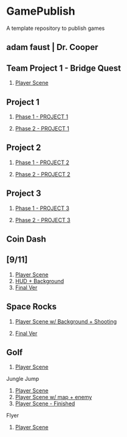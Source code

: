 # GamePublish
A template repository to publish games

## adam faust | Dr. Cooper

## Team Project 1 - Bridge Quest
1. [Player Scene](BridgeQuest/)


## Project 1 
1. [Phase 1 - PROJECT 1](phase1coindash/)

2. [Phase 2 - PROJECT 1](Phase2Project1/)

## Project 2
1. [Phase 1 - PROJECT 2](phase1Project2/)

2. [Phase 2 - PROJECT 2](Phase2Project2/)

## Project 3
1. [Phase 1 - PROJECT 3](JungleJumpCompleted/)

2. [Phase 2 - PROJECT 3](project3finished/)



## Coin Dash
[9/11] 
-



1. [Player Scene](player_scene_08_30_me/)
2. [HUD + Background](Player_Scene_Fin/)
3. [Final Ver](phase1coindash/)

## Space Rocks

1. [Player Scene w/ Background + Shooting](SpaceRocks_09_13/)

2. [Final Ver](space_rocks_done/)



## Golf
1. [Player Scene](phase1Project2/)


Jungle Jump
1. [Player Scene](junglejumpdemo2/)
2. [Player Scene w/ map + enemy](jungle_jump_done/)
3. [Player Scene - Finished](JungleJumpCompleted/)

Flyer
1. [Player Scene](FlyerProject/)


